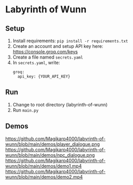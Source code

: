 # Labyrinth of Wunn

## Setup
1. Install requirements: ```pip install -r requirements.txt```
2. Create an account and setup API key here: https://console.groq.com/keys
3. Create a file named `secrets.yaml`
4. In `secrets.yaml`, write:
   ```
   groq:
     api_key: {YOUR_API_KEY}
   ```

## Run
1. Change to root directory (labyrinth-of-wunn)
2. Run `main.py`

## Demos
https://github.com/Magikarp4000/labyrinth-of-wunn/blob/main/demos/player_dialogue.png
https://github.com/Magikarp4000/labyrinth-of-wunn/blob/main/demos/npc_dialogue.png
https://github.com/Magikarp4000/labyrinth-of-wunn/blob/main/demos/demo1.mp4
https://github.com/Magikarp4000/labyrinth-of-wunn/blob/main/demos/demo2.mp4
